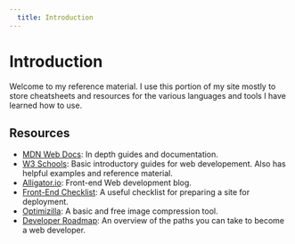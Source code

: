 ```yaml
---
  title: Introduction
---
```


# Introduction

Welcome to my reference material. I use this portion of my site mostly to store cheatsheets and resources for the various languages and tools I have learned how to use.

## Resources
* [MDN Web Docs](https://developer.mozilla.org/en-US/): In depth guides and documentation.
* [W3 Schools](https://www.w3schools.com/): Basic introductory guides for web developement. Also has helpful examples and reference material.
* [Alligator.io](https://alligator.io/): Front-end Web development blog.
* [Front-End Checklist](https://frontendchecklist.io/): A useful checklist for preparing a site for deployment.
* [Optimizilla](http://optimizilla.com/): A basic and free image compression tool.
* [Developer Roadmap](https://github.com/kamranahmedse/developer-roadmap): An overview of the paths you can take to become a web developer.